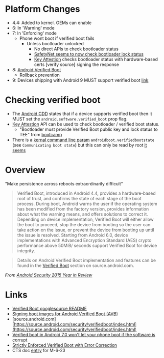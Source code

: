 # Platform Changes

- 4.4: Added to kernel. OEMs can enable
- 6: In 'Warning' mode
- 7: In 'Enforcing' mode
  - Phone wont boot if verified boot fails
    - Unless bootloader unlocked
      - No direct APIs to check bootloader status
      - [SafetyNet seems to now check bootloader lock status](https://www.reddit.com/r/Android/comments/587ss9/psa_android_safetynet_now_tripped_by_unlocking/)
      - [Key Attestion](https://developer.android.com/training/articles/security-key-attestation.html) checks bootloader status with hardware-based certs [verify source] signing the response
- 8: [Android Verified Boot](https://source.android.com/security/verifiedboot/)
  - Rollback prevention
- 9: Devices shipping with Android 9 MUST support verified boot [link](https://www.xda-developers.com/android-pie-rollback-protection/)

# Checking verified boot

- The [Android CDD](https://source.android.com/compatibility/7.0/android-7.0-cdd.html#9_10_device_integrity) states that if a device supports verified boot then it MUST set the `android.software.verified_boot` prop flag.
- [Key Attestion](https://developer.android.com/training/articles/security-key-attestation.html#certificate_schema) API can be used to check bootloader / verified boot status.
  - "Bootloader must provide Verified Boot public key and lock status to TEE" from [bootcamp](https://source.android.com/security/reports/Android-Bootcamp-2016-Android-Keystore-Attestation.pdf)
- There is a [kernal command line param](https://source.android.com/security/verifiedboot/verified-boot#bootloader_requirements) `androidboot.verifiedbootstate` (see `Communicating boot state`) but this can only be read by root [it seems](https://stackoverflow.com/questions/42719488/obtaining-kernel-command-line-parameters-of-android-linux-kernel)

# Overview

"Make persistence across reboots extraordinarily difficult"

> Verified Boot, introduced in Android 4.4, provides a hardware-based root of
trust, and confirms the state of each stage of the boot process. During boot,
Android warns the user if the operating system has been modified from the
factory version, provides information about what the warning means, and
offers solutions to correct it. Depending on device implementation, Verified
Boot will either allow the boot to proceed, stop the device from booting so
the user can take action on the issue, or prevent the device from booting up
until the issue is resolved. Starting from Android 6.0, device implementations
with Advanced Encryption Standard (AES) crypto performance above 50MiB/
seconds support Verified Boot for device integrity.

> Details on Android Verified Boot implementation and features can be found
in the [Verified Boot](https://source.android.com/security/verifiedboot/index.html) section on source.android.com.

_From [Android Security 2015 Year in Review](http://static.googleusercontent.com/media/source.android.com/en//security/reports/Google_Android_Security_2015_Report_Final.pdf)_



# Links

- [Verified Boot googlesource README](https://android.googlesource.com/platform/external/avb/+/master/README.md)
- [Signing boot images for Android Verified Boot (AVB)
](https://forum.xda-developers.com/android/software-hacking/signing-boot-images-android-verified-t3600606)
- [source.android.com] [https://source.android.com/security/verifiedboot/index.html](https://source.android.com/security/verifiedboot/index.html)
- [Verified boot in Android 7.0 won't let your phone boot if the software is corrupt](http://www.androidpolice.com/2016/07/20/verified-boot-android-7-0-wont-let-phone-boot-software-corrupt/)
- [Strictly Enforced Verified Boot with Error Correction](http://android-developers.blogspot.co.uk/2016/07/strictly-enforced-verified-boot-with.html)
- CTS doc [entry](https://source.android.com/compatibility/6.0/android-6.0-cdd.html#9_10_verified_boot) for M-6-23 

